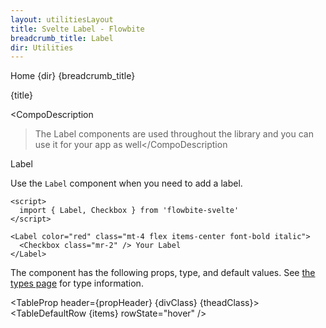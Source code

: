 ```yaml
---
layout: utilitiesLayout
title: Svelte Label - Flowbite
breadcrumb_title: Label
dir: Utilities
---
```


<script>
  import {
    Htwo,
    ExampleDiv,
    GitHubSource,
    CompoDescription,
    TableProp,
    TableDefaultRow
  } from '../utils';
  import { Breadcrumb, BreadcrumbItem, Heading, A } from '$lib';

  import { props as items } from '../props/Label.json';
  let propHeader = ['Name', 'Type', 'Default'];
  let divClass = 'w-full relative overflow-x-auto shadow-md sm:rounded-lg py-4';
  let theadClass = 'text-xs text-gray-700 uppercase bg-gray-50 dark:bg-gray-700 dark:text-white';
</script>

<Breadcrumb class="pt-16 py-8">
  <BreadcrumbItem href="/" home >Home</BreadcrumbItem>
  <BreadcrumbItem>{dir}</BreadcrumbItem>
  <BreadcrumbItem>{breadcrumb_title}</BreadcrumbItem>
</Breadcrumb>

<Heading class="mb-2" tag="h1" customSize="text-3xl">{title}</Heading>

<CompoDescription
  >The Label components are used throughout the library and you can use it for your app as well</CompoDescription
>

<ExampleDiv>
  <GitHubSource href="forms/Label.svelte">Label</GitHubSource>
</ExampleDiv>

<Htwo label="Label" />

Use the `Label` component when you need to add a label.

```svelte example
<script>
  import { Label, Checkbox } from 'flowbite-svelte'
</script>

<Label color="red" class="mt-4 flex items-center font-bold italic">
  <Checkbox class="mr-2" /> Your Label
</Label>
```

<Htwo label="Props" />

The component has the following props, type, and default values. 
See <A class="hover:underline" href="/pages/types">the types page</A>
for type information.

<TableProp header={propHeader} {divClass} {theadClass}>
  <TableDefaultRow {items} rowState="hover" />
</TableProp>
